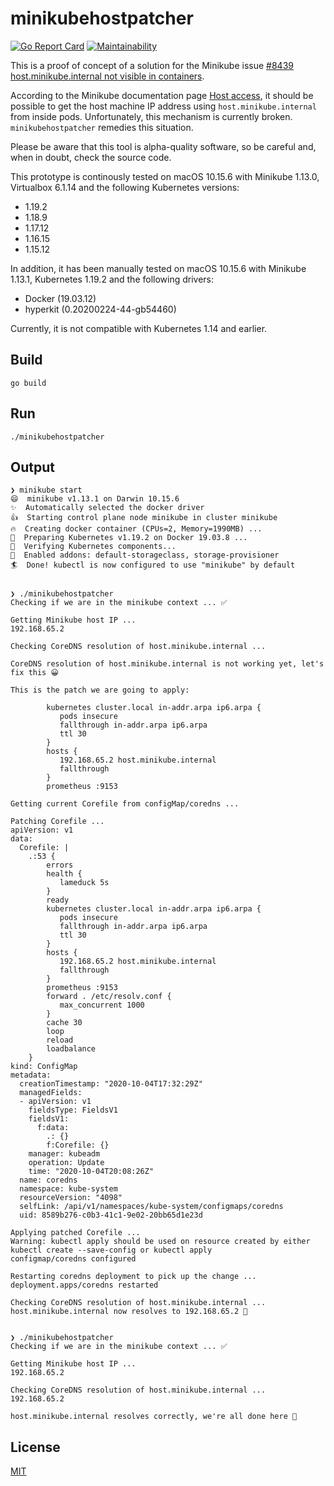 # minikubehostpatcher

[![Go Report Card](https://goreportcard.com/badge/github.com/patrickhoefler/minikubehostpatcher)](https://goreportcard.com/report/github.com/patrickhoefler/minikubehostpatcher)
[![Maintainability](https://api.codeclimate.com/v1/badges/af9c56e5eb950771cc56/maintainability)](https://codeclimate.com/github/patrickhoefler/minikubehostpatcher/maintainability)

This is a proof of concept of a solution for the Minikube issue [#8439 host.minikube.internal not visible in containers](https://github.com/kubernetes/minikube/issues/8439).

According to the Minikube documentation page [Host access](https://minikube.sigs.k8s.io/docs/handbook/host-access/), it should be possible to get the host machine IP address using `host.minikube.internal` from inside pods. Unfortunately, this mechanism is currently broken. `minikubehostpatcher` remedies this situation.

Please be aware that this tool is alpha-quality software, so be careful and, when in doubt, check the source code.

This prototype is continously tested on macOS 10.15.6 with Minikube 1.13.0, Virtualbox 6.1.14 and the following Kubernetes versions:

- 1.19.2
- 1.18.9
- 1.17.12
- 1.16.15
- 1.15.12

In addition, it has been manually tested on macOS 10.15.6 with Minikube 1.13.1, Kubernetes 1.19.2 and the following drivers:

- Docker (19.03.12)
- hyperkit (0.20200224-44-gb54460)

Currently, it is not compatible with Kubernetes 1.14 and earlier.

## Build

`go build`

## Run

`./minikubehostpatcher`

## Output

```text
❯ minikube start
😄  minikube v1.13.1 on Darwin 10.15.6
✨  Automatically selected the docker driver
👍  Starting control plane node minikube in cluster minikube
🔥  Creating docker container (CPUs=2, Memory=1990MB) ...
🐳  Preparing Kubernetes v1.19.2 on Docker 19.03.8 ...
🔎  Verifying Kubernetes components...
🌟  Enabled addons: default-storageclass, storage-provisioner
🏄  Done! kubectl is now configured to use "minikube" by default


❯ ./minikubehostpatcher
Checking if we are in the minikube context ... ✅

Getting Minikube host IP ...
192.168.65.2

Checking CoreDNS resolution of host.minikube.internal ...

CoreDNS resolution of host.minikube.internal is not working yet, let's fix this 😀

This is the patch we are going to apply:

        kubernetes cluster.local in-addr.arpa ip6.arpa {
           pods insecure
           fallthrough in-addr.arpa ip6.arpa
           ttl 30
        }
        hosts {
           192.168.65.2 host.minikube.internal
           fallthrough
        }
        prometheus :9153

Getting current Corefile from configMap/coredns ...

Patching Corefile ...
apiVersion: v1
data:
  Corefile: |
    .:53 {
        errors
        health {
           lameduck 5s
        }
        ready
        kubernetes cluster.local in-addr.arpa ip6.arpa {
           pods insecure
           fallthrough in-addr.arpa ip6.arpa
           ttl 30
        }
        hosts {
           192.168.65.2 host.minikube.internal
           fallthrough
        }
        prometheus :9153
        forward . /etc/resolv.conf {
           max_concurrent 1000
        }
        cache 30
        loop
        reload
        loadbalance
    }
kind: ConfigMap
metadata:
  creationTimestamp: "2020-10-04T17:32:29Z"
  managedFields:
  - apiVersion: v1
    fieldsType: FieldsV1
    fieldsV1:
      f:data:
        .: {}
        f:Corefile: {}
    manager: kubeadm
    operation: Update
    time: "2020-10-04T20:08:26Z"
  name: coredns
  namespace: kube-system
  resourceVersion: "4098"
  selfLink: /api/v1/namespaces/kube-system/configmaps/coredns
  uid: 8589b276-c0b3-41c1-9e02-20bb65d1e23d

Applying patched Corefile ...
Warning: kubectl apply should be used on resource created by either kubectl create --save-config or kubectl apply
configmap/coredns configured

Restarting coredns deployment to pick up the change ...
deployment.apps/coredns restarted

Checking CoreDNS resolution of host.minikube.internal ...
host.minikube.internal now resolves to 192.168.65.2 🙂


❯ ./minikubehostpatcher
Checking if we are in the minikube context ... ✅

Getting Minikube host IP ...
192.168.65.2

Checking CoreDNS resolution of host.minikube.internal ...
192.168.65.2

host.minikube.internal resolves correctly, we're all done here 🙂
```

## License

[MIT](https://github.com/patrickhoefler/minikubehostpatcher/blob/main/LICENSE)
